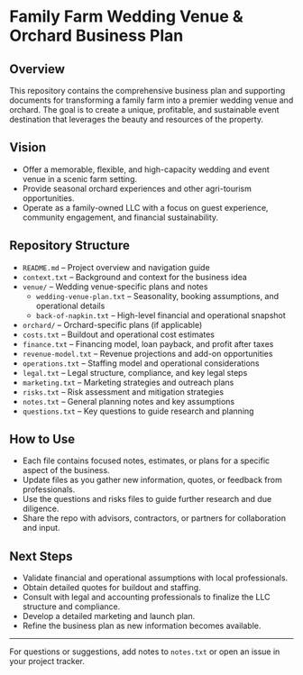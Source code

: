 # Family Farm Wedding Venue & Orchard Business Plan

## Overview
This repository contains the comprehensive business plan and supporting documents for transforming a family farm into a premier wedding venue and orchard. The goal is to create a unique, profitable, and sustainable event destination that leverages the beauty and resources of the property.

## Vision
- Offer a memorable, flexible, and high-capacity wedding and event venue in a scenic farm setting.
- Provide seasonal orchard experiences and other agri-tourism opportunities.
- Operate as a family-owned LLC with a focus on guest experience, community engagement, and financial sustainability.

## Repository Structure
- `README.md` – Project overview and navigation guide
- `context.txt` – Background and context for the business idea
- `venue/` – Wedding venue-specific plans and notes
  - `wedding-venue-plan.txt` – Seasonality, booking assumptions, and operational details
  - `back-of-napkin.txt` – High-level financial and operational snapshot
- `orchard/` – Orchard-specific plans (if applicable)
- `costs.txt` – Buildout and operational cost estimates
- `finance.txt` – Financing model, loan payback, and profit after taxes
- `revenue-model.txt` – Revenue projections and add-on opportunities
- `operations.txt` – Staffing model and operational considerations
- `legal.txt` – Legal structure, compliance, and key legal steps
- `marketing.txt` – Marketing strategies and outreach plans
- `risks.txt` – Risk assessment and mitigation strategies
- `notes.txt` – General planning notes and key assumptions
- `questions.txt` – Key questions to guide research and planning

## How to Use
- Each file contains focused notes, estimates, or plans for a specific aspect of the business.
- Update files as you gather new information, quotes, or feedback from professionals.
- Use the questions and risks files to guide further research and due diligence.
- Share the repo with advisors, contractors, or partners for collaboration and input.

## Next Steps
- Validate financial and operational assumptions with local professionals.
- Obtain detailed quotes for buildout and staffing.
- Consult with legal and accounting professionals to finalize the LLC structure and compliance.
- Develop a detailed marketing and launch plan.
- Refine the business plan as new information becomes available.

---

For questions or suggestions, add notes to `notes.txt` or open an issue in your project tracker.
